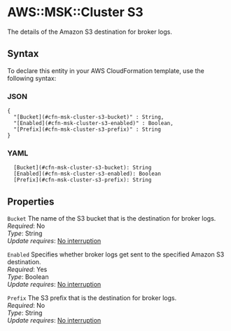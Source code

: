 # AWS::MSK::Cluster S3<a name="aws-properties-msk-cluster-s3"></a>

The details of the Amazon S3 destination for broker logs\.

## Syntax<a name="aws-properties-msk-cluster-s3-syntax"></a>

To declare this entity in your AWS CloudFormation template, use the following syntax:

### JSON<a name="aws-properties-msk-cluster-s3-syntax.json"></a>

```
{
  "[Bucket](#cfn-msk-cluster-s3-bucket)" : String,
  "[Enabled](#cfn-msk-cluster-s3-enabled)" : Boolean,
  "[Prefix](#cfn-msk-cluster-s3-prefix)" : String
}
```

### YAML<a name="aws-properties-msk-cluster-s3-syntax.yaml"></a>

```
  [Bucket](#cfn-msk-cluster-s3-bucket): String
  [Enabled](#cfn-msk-cluster-s3-enabled): Boolean
  [Prefix](#cfn-msk-cluster-s3-prefix): String
```

## Properties<a name="aws-properties-msk-cluster-s3-properties"></a>

`Bucket` <a name="cfn-msk-cluster-s3-bucket"></a>
The name of the S3 bucket that is the destination for broker logs\.  
_Required_: No  
_Type_: String  
_Update requires_: [No interruption](https://docs.aws.amazon.com/AWSCloudFormation/latest/UserGuide/using-cfn-updating-stacks-update-behaviors.html#update-no-interrupt)

`Enabled` <a name="cfn-msk-cluster-s3-enabled"></a>
Specifies whether broker logs get sent to the specified Amazon S3 destination\.  
_Required_: Yes  
_Type_: Boolean  
_Update requires_: [No interruption](https://docs.aws.amazon.com/AWSCloudFormation/latest/UserGuide/using-cfn-updating-stacks-update-behaviors.html#update-no-interrupt)

`Prefix` <a name="cfn-msk-cluster-s3-prefix"></a>
The S3 prefix that is the destination for broker logs\.  
_Required_: No  
_Type_: String  
_Update requires_: [No interruption](https://docs.aws.amazon.com/AWSCloudFormation/latest/UserGuide/using-cfn-updating-stacks-update-behaviors.html#update-no-interrupt)

